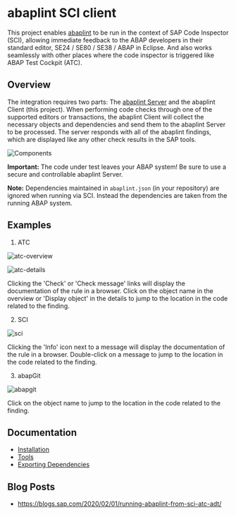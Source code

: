 # abaplint SCI client

This project enables [abaplint](https://abaplint.org) to be run in the context of SAP Code Inspector (SCI), allowing immediate feedback to the ABAP developers in their standard editor, SE24 / SE80 / SE38 / ABAP in Eclipse. And also works seamlessly with other places where the code inspector is triggered like ABAP Test Cockpit (ATC).
 
## Overview

The integration requires two parts: The [abaplint Server](https://github.com/abaplint/abaplint-sci-server) and the abaplint Client (this project). When performing code checks through one of the supported editors or transactions, the abaplint Client will collect the necessary objects and dependencies and send them to the abaplint Server to be processed. The server responds with all of the abaplint findings, which are displayed like any other check results in the SAP tools.

![Components](http://www.plantuml.com/plantuml/proxy?cache=no&src=https://raw.githubusercontent.com/abaplint/abaplint-sci-client/master/docs/components.iuml)

**Important:** The code under test leaves your ABAP system! Be sure to use a secure and controllable abaplint Server.

**Note:** Dependencies maintained in `abaplint.json` (in your repository) are ignored when running via SCI. Instead the dependencies are taken from the running ABAP system.

## Examples

1. ATC

![atc-overview](docs/img/sci-ex-02.png)

![atc-details](docs/img/sci-ex-04.png)

Clicking the 'Check' or 'Check message' links will display the documentation of the rule in a browser. Click on the object name in the overview or 'Display object' in the details to jump to the location in the code related to the finding.

2. SCI

![sci](docs/img/sci-ex-01.png)

Clicking the 'Info' icon next to a message will display the documentation of the rule in a browser. Double-click on a message to jump to the location in the code related to the finding.

3. abapGit

![abapgit](docs/img/sci-ex-03.png)

Click on the object name to jump to the location in the code related to the finding.

## Documentation

* [Installation](docs/installation.md)
* [Tools](docs/tools.md)
* [Exporting Dependencies](docs/export_dependencies.md)

## Blog Posts

- https://blogs.sap.com/2020/02/01/running-abaplint-from-sci-atc-adt/
